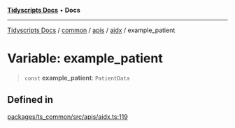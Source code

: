 [**Tidyscripts Docs**](../../../../../../../README.md) • **Docs**

***

[Tidyscripts Docs](../../../../../../../globals.md) / [common](../../../../../README.md) / [apis](../../../README.md) / [aidx](../README.md) / example\_patient

# Variable: example\_patient

> `const` **example\_patient**: `PatientData`

## Defined in

[packages/ts\_common/src/apis/aidx.ts:119](https://github.com/sheunaluko/tidyscripts/blob/master/packages/ts_common/src/apis/aidx.ts#L119)
